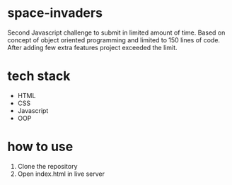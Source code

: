 # space-invaders
Second Javascript challenge to submit in limited amount of time. Based on concept of object oriented programming and limited to 150 lines of code. After adding few extra features project exceeded the limit.

# tech stack
- HTML
- CSS
- Javascript
- OOP

# how to use
1. Clone the repository
2. Open index.html in live server

